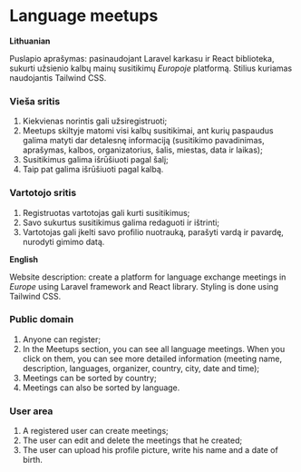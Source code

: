 # Language meetups

**Lithuanian**

Puslapio aprašymas: pasinaudojant Laravel karkasu ir React biblioteka, sukurti užsienio kalbų mainų susitikimų _Europoje_ platformą. Stilius kuriamas naudojantis Tailwind CSS.

### Vieša sritis

1. Kiekvienas norintis gali užsiregistruoti;
2. Meetups skiltyje matomi visi kalbų susitikimai, ant kurių paspaudus galima matyti dar detalesnę informaciją (susitikimo pavadinimas, aprašymas, kalbos, organizatorius, šalis, miestas, data ir laikas);
3. Susitikimus galima išrūšiuoti pagal šalį;
4. Taip pat galima išrūšiuoti pagal kalbą.

### Vartotojo sritis

1. Registruotas vartotojas gali kurti susitikimus;
2. Savo sukurtus susitikimus galima redaguoti ir ištrinti;
3. Vartotojas gali įkelti savo profilio nuotrauką, parašyti vardą ir pavardę, nurodyti gimimo datą.

**English**

Website description: create a platform for language exchange meetings in _Europe_ using Laravel framework and React library. Styling is done using Tailwind CSS.

### Public domain

1. Anyone can register;
2. In the Meetups section, you can see all language meetings. When you click on them, you can see more detailed information (meeting name, description, languages, organizer, country, city, date and time);
3. Meetings can be sorted by country;
4. Meetings can also be sorted by language.

### User area

1. A registered user can create meetings;
2. The user can edit and delete the meetings that he created;
3. The user can upload his profile picture, write his name and a date of birth.
